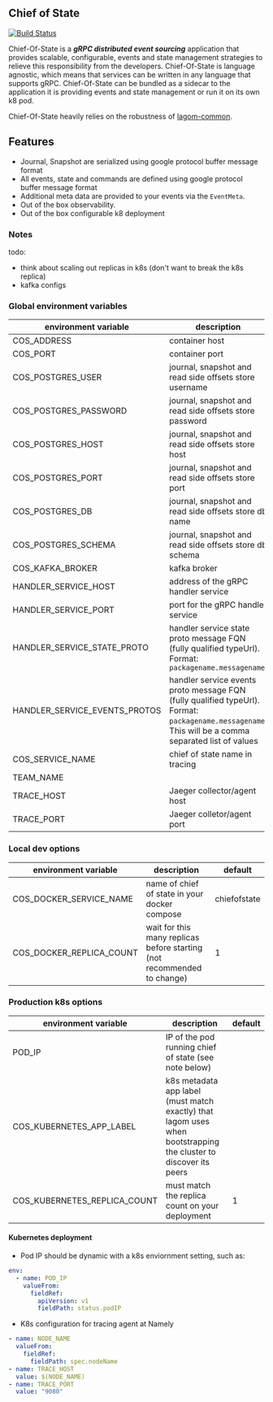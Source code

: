 ## Chief of State

[![Build Status](https://drone.namely.land/api/badges/namely/chief-of-state/status.svg)](https://drone.namely.land/namely/chief-of-state)

Chief-Of-State is a **_gRPC distributed event sourcing_** application that provides scalable, configurable, events and state management strategies to relieve this responsibility from the developers. Chief-Of-State is language agnostic, which means that services can be written in any language that supports gRPC. Chief-Of-State can be bundled as a sidecar to the application it is providing events and state management or run it on its own k8 pod. 

Chief-Of-State heavily relies on the robustness of [lagom-common](https://github.com/namely/lagom-common). 

## Features

- Journal, Snapshot are serialized using google protocol buffer message format
- All events, state and commands are defined using google protocol buffer message format
- Additional meta data are provided to your events via the `EventMeta`.
- Out of the box observability.
- Out of the box configurable k8 deployment

### Notes

todo:

- think about scaling out replicas in k8s (don't want to break the k8s replica)
- kafka configs

### Global environment variables

| environment variable | description | default |
|--- | --- | --- |
| COS_ADDRESS | container host | 0.0.0.0 |
| COS_PORT | container port | 9000 |
| COS_POSTGRES_USER | journal, snapshot and read side offsets store username | postgres |
| COS_POSTGRES_PASSWORD | journal, snapshot and read side offsets store password | changeme |
| COS_POSTGRES_HOST | journal, snapshot and read side offsets store host | localhost |
| COS_POSTGRES_PORT | journal, snapshot and read side offsets store port | 5432 |
| COS_POSTGRES_DB | journal, snapshot and read side offsets store db name | postgres |
| COS_POSTGRES_SCHEMA | journal, snapshot and read side offsets store db schema | public |
| COS_KAFKA_BROKER | kafka broker | localhost:9092 |
| HANDLER_SERVICE_HOST | address of the gRPC handler service | <none> |
| HANDLER_SERVICE_PORT | port for the gRPC handler service | <none> |
| HANDLER_SERVICE_STATE_PROTO | handler service state proto message FQN (fully qualified typeUrl). Format: `packagename.messagename` | <none> |
| HANDLER_SERVICE_EVENTS_PROTOS | handler service events proto message FQN (fully qualified typeUrl). Format: `packagename.messagename`. This will be a comma separated list of values | <none> |
| COS_SERVICE_NAME | chief of state name in tracing | chiefofstate |
| TEAM_NAME | |
| TRACE_HOST | Jaeger collector/agent host | localhost |
| TRACE_PORT | Jaeger colletor/agent port | 14268 |

### Local dev options

| environment variable | description | default |
| --- | --- | --- |
| COS_DOCKER_SERVICE_NAME | name of chief of state in your docker compose | chiefofstate |
| COS_DOCKER_REPLICA_COUNT | wait for this many replicas before starting (not recommended to change) | 1 |

### Production k8s options

| environment variable | description | default |
| --- | --- | --- |
| POD_IP | IP of the pod running chief of state (see note below) | <none> |
| COS_KUBERNETES_APP_LABEL | k8s metadata app label (must match exactly) that lagom uses when bootstrapping the cluster to discover its peers | <none> |
| COS_KUBERNETES_REPLICA_COUNT | must match the replica count on your deployment | 1 |

#### Kubernetes deployment

- Pod IP should be dynamic with a k8s enviornment setting, such as:

```yaml
env:
  - name: POD_IP
    valueFrom:
      fieldRef:
        apiVersion: v1
        fieldPath: status.podIP
```

- K8s configuration for tracing agent at Namely

```yaml
- name: NODE_NAME
  valueFrom:
    fieldRef:
      fieldPath: spec.nodeName
- name: TRACE_HOST
  value: $(NODE_NAME)
- name: TRACE_PORT
  value: "9080"
```
